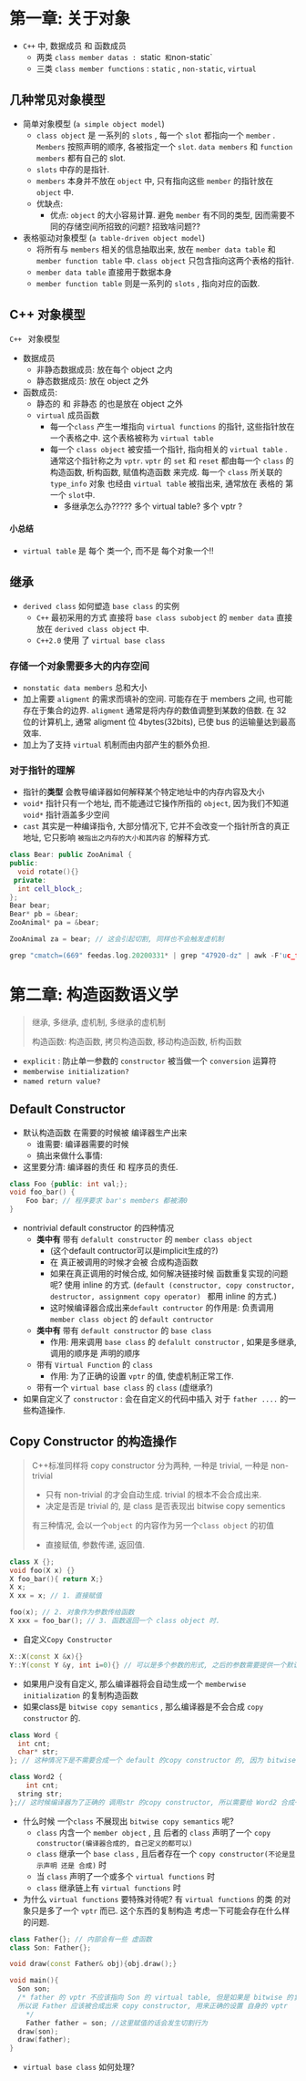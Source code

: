 # 第一章: 关于对象

* `C++` 中,  数据成员 和 函数成员
  * 两类 `class member datas : `static`  和 `non-static`
  * 三类 `class member functions` : `static` , `non-static`, `virtual`

## 几种常见对象模型

* 简单对象模型 (`a simple object model`)
  * `class object` 是 一系列的 `slots` , 每一个 `slot` 都指向一个 `member` . `Members` 按照声明的顺序, 各被指定一个 `slot`.  `data members` 和 `function members` 都有自己的 slot.
  * `slots` 中存的是指针.
  * `members` 本身并不放在 `object` 中, 只有指向这些 `member` 的指针放在 `object` 中.
  * 优缺点:
    * 优点: `object` 的大小容易计算. 避免 `member` 有不同的类型, 因而需要不同的存储空间所招致的问题? 招致啥问题??
* 表格驱动对象模型 (`a table-driven object model`)
  * 将所有与 `members` 相关的信息抽取出来, 放在 `member data table` 和 `member function table` 中. `class object` 只包含指向这两个表格的指针.
  * `member data table` 直接用于数据本身
  * `member function table` 则是一系列的 `slots` , 指向对应的函数.



## C++ 对象模型

`C++ ` 对象模型

* 数据成员
  * 非静态数据成员: 放在每个 object 之内
  * 静态数据成员: 放在 object 之外
* 函数成员:
  * 静态的 和 非静态 的也是放在 object 之外
  * `virtual` 成员函数 
    * 每一个`class` 产生一堆指向 `virtual functions` 的指针, 这些指针放在一个表格之中. 这个表格被称为 `virtual table`
    * 每一个 `class object` 被安插一个指针, 指向相关的 `virtual table` . 通常这个指针称之为 `vptr`.  `vptr` 的 `set` 和 `reset` 都由每一个 `class` 的 构造函数, 析构函数, 赋值构造函数 来完成. 每一个 `class` 所关联的 `type_info` 对象 也经由 `virtual table` 被指出来, 通常放在 表格的 第一个 `slot`中.
      * 多继承怎么办????? 多个 virtual table?  多个 vptr ? 



#### 小总结

* `virtual table` 是 每个 类一个, 而不是 每个对象一个!!



## 继承

* `derived class` 如何塑造 `base class` 的实例
  * `C++` 最初采用的方式 直接将 `base class subobject` 的 `member data` 直接放在 `derived class object` 中.
  * `C++2.0` 使用 了 `virtual base class`



### 存储一个对象需要多大的内存空间

* `nonstatic data members` 总和大小
* 加上需要 `aligment` 的需求而填补的空间. 可能存在于 members 之间, 也可能存在于集合的边界. `aligment` 通常是将内存的数值调整到某数的倍数. 在 32 位的计算机上, 通常 aligment 位 4bytes(32bits), 已使 bus 的运输量达到最高效率.
* 加上为了支持 `virtual` 机制而由内部产生的额外负担.



### 对于指针的理解

* 指针的**类型** 会教导编译器如何解释某个特定地址中的内存内容及大小
* `void*` 指针只有一个地址, 而不能通过它操作所指的 `object`, 因为我们不知道 `void*` 指针涵盖多少空间
* `cast` 其实是一种编译指令, 大部分情况下, 它并不会改变一个指针所含的真正地址, 它只影响 `被指出之内存的大小和其内容` 的解释方式. 



```c++
class Bear: public ZooAnimal {
public:
  void rotate(){}
 private:
  int cell_block_;
};
Bear bear;
Bear* pb = &bear;
ZooAnimal* pa = &bear;

ZooAnimal za = bear; // 这会引起切割, 同样也不会触发虚机制

grep "cmatch=(669" feedas.log.20200331* | grep "47920-dz" | awk -F'uc_freq' '{print $2}' | awk -F'|' '{++pv; winfo+=$2; user+=$3; title+=$6;}END{print pv,winfo/pv,user/pv,title/pv}'

```



# 第二章: 构造函数语义学

> 继承, 多继承, 虚机制, 多继承的虚机制
>
> 构造函数: 构造函数, 拷贝构造函数, 移动构造函数, 析构函数

* `explicit` : 防止单一参数的 `constructor` 被当做一个 `conversion` 运算符
* `memberwise initialization?`
* `named return value?`

## Default Constructor

* 默认构造函数 在需要的时候被 编译器生产出来
  * 谁需要: 编译器需要的时候
  * 搞出来做什么事情: 
* 这里要分清: 编译器的责任 和 程序员的责任.

```c++
class Foo {public: int val;};
void foo_bar() {
	Foo bar; // 程序要求 bar's members 都被清0
}
```



* nontrivial default constructor 的四种情况
  * **类中有**  带有 `defalult constructor` 的 `member class object` 
    * (这个default contructor可以是implicit生成的?)
    * 在 真正被调用的时候才会被 合成构造函数
    * 如果在真正调用的时候合成, 如何解决链接时候 函数重复实现的问题呢? 使用 inline 的方式. (`default (constructor, copy constructor, destructor, assignment copy operator) ` 都用 inline 的方式.)
    * 这时候编译器合成出来`default contructor` 的作用是: 负责调用 `member class object` 的 `default contructor` 
  * **类中有** 带有 `default constructor` 的 `base class`
    * 作用: 用来调用 `base class` 的 `defalult constructor` , 如果是多继承, 调用的顺序是 声明的顺序
  * 带有 `Virtual Function` 的 `class`
    * 作用: 为了正确的设置 `vptr` 的值, 使虚机制正常工作.
  * 带有一个 `virtual base class` 的 `class` (虚继承?)
* 如果自定义了 `constructor` : 会在自定义的代码中插入 对于 `father ....` 的一些构造操作.



## Copy Constructor 的构造操作

> C++标准同样将 copy constructor 分为两种, 一种是 trivial, 一种是 non-trivial
>
> * 只有 non-trivial 的才会自动生成. trivial 的根本不会合成出来.
> * 决定是否是 trivial 的, 是 class 是否表现出 bitwise copy sementics
>
> 
>
> 有三种情况, 会以一个`object` 的内容作为另一个`class object` 的初值
>
> * 直接赋值, 参数传递, 返回值.

```c++
class X {};
void foo(X x) {}
X foo_bar(){ return X;}
X x;
X xx = x; // 1. 直接赋值

foo(x); // 2. 对象作为参数传给函数
X xxx = foo_bar(); // 3. 函数返回一个 class object 时.
```

* 自定义`Copy Constructor`

```c++
X::X(const X &x){}
Y::Y(const Y &y, int i=0){} // 可以是多个参数的形式, 之后的参数需要提供一个默认值
```

* 如果用户没有自定义, 那么编译器将会自动生成一个 `memberwise initialization` 的复制构造函数
* 如果class是 `bitwise copy semantics` , 那么编译器是不会合成 `copy constructor` 的.

```c++
class Word {
  int cnt;
  char* str;
}; // 这种情况下是不需要合成一个 default 的copy constructor 的, 因为 bitwise copy 足够

class Word2 {
	int cnt;
  string str;
};// 这时候编译器为了正确的 调用str 的copy constructor, 所以需要给 Word2 合成一个copy constructor

```

* 什么时候 一个`class` 不展现出 `bitwise copy semantics` 呢?
  * `class` 内含一个 `member object` , 且 后者的 `class` 声明了一个 `copy constructor(编译器合成的, 自己定义的都可以)` 
  * `class` 继承一个 `base class` , 且后者存在一个 `copy constructor(不论是显示声明 还是 合成)` 时
  * 当 `class` 声明了一个或多个 `virtual functions` 时
  * `class` 继承链上有 `virtual functions` 时
* 为什么 `virtual functions` 要特殊对待呢? 有 `virtual functions` 的类 的对象只是多了一个 `vptr` 而已. 这个东西的复制构造 考虑一下可能会存在什么样的问题.

```c++
class Father{}; // 内部会有一些 虚函数
class Son: Father{};

void draw(const Father& obj){obj.draw();}

void main(){
  Son son;
  /* father 的 vptr 不应该指向 Son 的 virtual table, 但是如果是 bitwise 的复制的话就会发生这种情况
  所以说 Father 应该被合成出来 copy constructor, 用来正确的设置 自身的 vptr
	*/
	Father father = son; //这里赋值的话会发生切割行为
  draw(son);
  draw(father); 
}
```

* `virtual base class` 如何处理?

